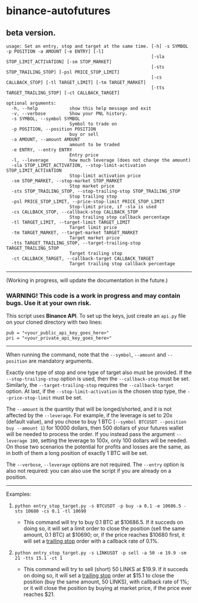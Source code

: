 # binance-autofutures
## beta version.

```
usage: Set an entry, stop and target at the same time. [-h] -s SYMBOL -p POSITION -a AMOUNT [-e ENTRY] [-l]
                                                       [-sla STOP_LIMIT_ACTIVATION] [-sm STOP_MARKET]
                                                       [-sts STOP_TRAILING_STOP] [-psl PRICE_STOP_LIMIT]
                                                       [-cs CALLBACK_STOP] [-tl TARGET_LIMIT] [-tm TARGET_MARKET]
                                                       [-tts TARGET_TRAILING_STOP] [-ct CALLBACK_TARGET]

optional arguments:
  -h, --help            show this help message and exit
  -v, --verbose         Show your PNL history.
  -s SYMBOL, --symbol SYMBOL
                        Symbol to trade on
  -p POSITION, --position POSITION
                        buy or sell
  -a AMOUNT, --amount AMOUNT
                        amount to be traded
  -e ENTRY, --entry ENTRY
                        Entry price
  -l, --leverage        how much leverage (does not change the amount)
  -sla STOP_LIMIT_ACTIVATION, --stop-limit-activation STOP_LIMIT_ACTIVATION
                        Stop-limit activation price
  -sm STOP_MARKET, --stop-market STOP_MARKET
                        Stop market price
  -sts STOP_TRAILING_STOP, --stop-trailing-stop STOP_TRAILING_STOP
                        Stop trailing stop
  -psl PRICE_STOP_LIMIT, --price-stop-limit PRICE_STOP_LIMIT
                        Stop-limit price, if -sla is used
  -cs CALLBACK_STOP, --callback-stop CALLBACK_STOP
                        Stop trailing stop callback percentage
  -tl TARGET_LIMIT, --target-limit TARGET_LIMIT
                        Target limit price
  -tm TARGET_MARKET, --target-market TARGET_MARKET
                        Target market price
  -tts TARGET_TRAILING_STOP, --target-trailing-stop TARGET_TRAILING_STOP
                        Target trailing stop
  -ct CALLBACK_TARGET, --callback-target CALLBACK_TARGET
                        Target trailing stop callback percentage
```
---

(Working in progress, will update the documentation in the future.)
### WARNING! This code is a work in progress and may contain bugs. Use it at your own risk.

This script uses **Binance API**. To set up the keys, just create an `api.py` file on your cloned directory with two lines:

```
pub = "<your_public_api_key_goes_here>"
pri = "<your_private_api_key_goes_here>"
```

---

When running the command, note that the `--symbol`, `--amount` and `--position` are mandatory arguments.

 Exactly one type of stop and one type of target also must be provided. If the `--stop-trailing-stop` option is used, then the `--callback-stop` must be set. Similarly, the `--target-trailing-stop` requires the `--callback-target` option. At last, if the `--stop-limit-activation` is the chosen stop type, the `--price-stop-limit` must be set.

The `--amount` is the quantity that will be longed/shorted, and it is not affected by the `--leverage`. For example, if the leverage is set to 20x (default value), and you chose to buy 1 BTC (`--symbol BTCUSDT --position buy --amount 1`) for 10000 dollars, then 500 dollars of your futures wallet will be needed to process the order. If you instead pass the argument `--leverage 100`, setting the leverage to 100x, only 100 dollars will be needed. On those two scenarios the potential for profits and losses are the same, as in both of them a long position of exactly 1 BTC will be set.


The `--verbose`, `--leverage` options are not required. The `--entry` option is also not required: you can also use the script if you are already on a position.

---

Examples: 
1. `python entry_stop_target.py -s BTCUSDT -p buy -a 0.1 -e 10686.5 -sts 10680 -cs 0.1 -tl 10690`

    * This command will try to buy 0.1 BTC at $10686.5. If it succeds on doing so, it will set a limit order to close the position (sell the same amount, 0.1 BTC) at $10690; or, if the price reaches $10680 first, it will set a [trailing stop](https://www.binance.com/en/support/faq/360042299292) order with a callback rate of 0.1%.

2. `python entry_stop_target.py -s LINKUSDT -p sell -a 50 -e 19.9 -sm 21 -tts 15.1 -ct 1`

    * This command will try to sell (short) 50 LINKS at $19.9. If it succeds on doing so, it will set a [trailing stop](https://www.binance.com/en/support/faq/360042299292) order at $15.1 to close the position (buy the same amount, 50 LINKS), with callback rate of 1%; or it will close the position by buying at market price, if the price ever reaches $21.


